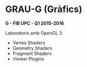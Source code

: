 # GRAU-G (Gràfics)

**G - FIB UPC - Q1 2015-2016**

Laboratoris amb OpenGL 3

* Vertex Shaders
* Geometry Shaders
* Fragment Shaders
* Viewer Plugins
